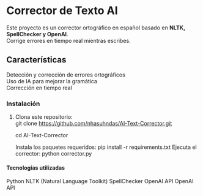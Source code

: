 # Corrector de Texto AI 
Este proyecto es un corrector ortográfico en español basado en **NLTK, SpellChecker y OpenAI**.  
Corrige errores en tiempo real mientras escribes.  
## Características  
 Detección y corrección de errores ortográficos  
 Uso de IA para mejorar la gramática  
 Corrección en tiempo real  
  ### Instalación  
1. Clona este repositorio:  
  git clone https://github.com/nhasuhndas/AI-Text-Corrector.git

   cd AI-Text-Corrector

   Instala los paquetes requeridos:
   pip install -r requirements.txt
     Ejecuta el corrector:
   python corrector.py
#### Tecnologías utilizadas
   Python 
   NLTK (Natural Language Toolkit)
   SpellChecker
   OpenAI API
   OpenAI API
